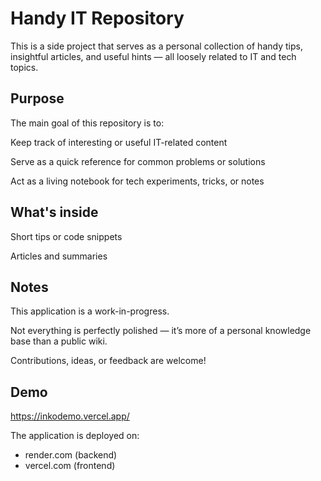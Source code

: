 # Handy IT Repository
This is a side project that serves as a personal collection of handy tips, insightful articles, and useful hints — all loosely related to IT and tech topics.

## Purpose
The main goal of this repository is to:

Keep track of interesting or useful IT-related content

Serve as a quick reference for common problems or solutions

Act as a living notebook for tech experiments, tricks, or notes

## What's inside
Short tips or code snippets

Articles and summaries

## Notes
This application is a work-in-progress.

Not everything is perfectly polished — it’s more of a personal knowledge base than a public wiki.

Contributions, ideas, or feedback are welcome!


## Demo

https://inkodemo.vercel.app/

The application is deployed on:
- render.com (backend)
- vercel.com (frontend)